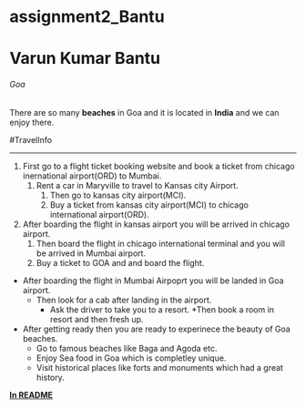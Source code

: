 # assignment2_Bantu

# Varun Kumar Bantu
###### Goa

There are so many **beaches** in Goa and it is located in **India** and we can enjoy there.

#TravelInfo

---

1. First go to a flight ticket booking website and book a ticket from chicago inernational airport(ORD) to Mumbai.
    1. Rent a car in Maryville to travel to Kansas city Airport.
        1. Then go to kansas city airport(MCI).
        2. Buy a ticket from kansas city airport(MCI) to chicago international airport(ORD).
2. After boarding the flight in kansas airport you will be arrived in chicago airport.
    1. Then board the flight in chicago international terminal and you will be arrived in Mumbai airport.
    2. Buy a ticket to GOA and and board the flight.
* After boarding the flight in Mumbai Airpoprt you will be landed in Goa airport.
    * Then look for a cab after landing in the airport.
        * Ask the driver to take you to a resort.
        *Then book a room in resort and then fresh up.
* After getting ready then you are ready to experinece the beauty of Goa beaches.
   * Go to famous beaches like Baga and Agoda etc.
   * Enjoy Sea food in Goa which is completley unique.
   * Visit historical places like forts and monuments which had a great history.


**[In README](AboutMe.md)**    